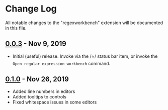 # Change Log

All notable changes to the "regexworkbench" extension will be documented in this file.

## [0.0.3](https://github.com/stephen-riley/regexworkbench/releases/tag/0.0.3) - Nov 9, 2019

- Initial (useful) release.  Invoke via the /:star:/ status bar item, or invoke the `Open regular expression workbench` command.

## [0.1.0](https://github.com/stephen-riley/regexworkbench/releases/tag/0.1.0) - Nov 26, 2019

- Added line numbers in editors
- Added tooltips to controls
- Fixed whitespace issues in some editors
